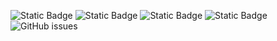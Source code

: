 ![Static Badge](https://img.shields.io/badge/blacklists-60-000000) ![Static Badge](https://img.shields.io/badge/blacklisted-2790554-cc0000) ![Static Badge](https://img.shields.io/badge/whitelisted-2244-00CC00) ![Static Badge](https://img.shields.io/badge/streaming_blacklist-28107-000000) ![GitHub issues](https://img.shields.io/github/issues/fabriziosalmi/blacklists)
